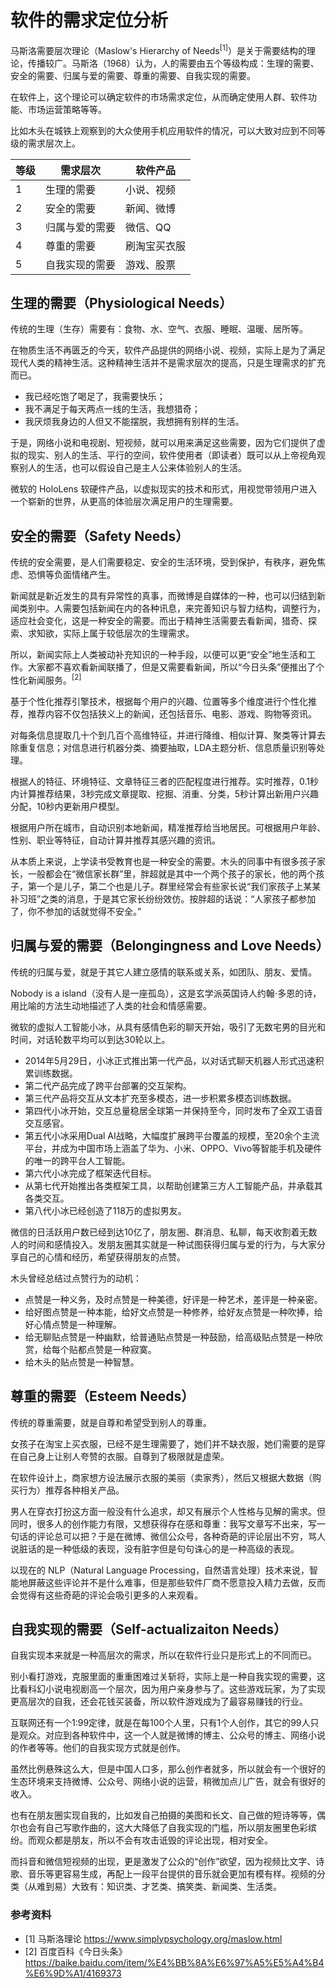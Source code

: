 # 软件的需求定位分析

马斯洛需要层次理论（Maslow's Hierarchy of Needs$^{[1]}$）是关于需要结构的理论，传播较广。马斯洛（1968）认为，人的需要由五个等级构成：生理的需要、安全的需要、归属与爱的需要、尊重的需要、自我实现的需要。

在软件上，这个理论可以确定软件的市场需求定位，从而确定使用人群、软件功能、市场运营策略等等。

比如木头在城铁上观察到的大众使用手机应用软件的情况，可以大致对应到不同等级的需求层次上。

|等级|需求层次|软件产品|
|--|--|--|
|1|生理的需要|小说、视频|
|2|安全的需要|新闻、微博|
|3|归属与爱的需要|微信、QQ|
|4|尊重的需要|刷淘宝买衣服|
|5|自我实现的需要|游戏、股票|


## 生理的需要（Physiological Needs）

传统的生理（生存）需要有：食物、水、空气、衣服、睡眠、温暖、居所等。

在物质生活不再匮乏的今天，软件产品提供的网络小说、视频，实际上是为了满足现代人类的精神生活。这种精神生活并不是需求层次的提高，只是生理需求的扩充而已。

- 我已经吃饱了喝足了，我需要快乐；
- 我不满足于每天两点一线的生活，我想猎奇；
- 我厌烦我身边的人但又不能摆脱，我想拥有别样的生活。

于是，网络小说和电视剧、短视频，就可以用来满足这些需要，因为它们提供了虚拟的现实、别人的生活、平行的空间，软件使用者（即读者）既可以从上帝视角观察别人的生活，也可以假设自己是主人公来体验别人的生活。

微软的 HoloLens 软硬件产品，以虚拟现实的技术和形式，用视觉带领用户进入一个崭新的世界，从更高的体验层次满足用户的生理需要。

## 安全的需要（Safety Needs）

传统的安全需要，是人们需要稳定、安全的生活环境，受到保护，有秩序，避免焦虑、恐惧等负面情绪产生。

新闻就是新近发生的具有异常性的真事，而微博是自媒体的一种，也可以归结到新闻类别中。人需要包括新闻在内的各种讯息，来完善知识与智力结构，调整行为，适应社会变化，这是一种安全的需要。而出于精神生活需要去看新闻，猎奇、探索、求知欲，实际上属于较低层次的生理需求。

所以，新闻实际上人类被动补充知识的一种手段，以便可以更“安全”地生活和工作。大家都不喜欢看新闻联播了，但是又需要看新闻，所以“今日头条”便推出了个性化新闻服务。$^{[2]}$

基于个性化推荐引擎技术，根据每个用户的兴趣、位置等多个维度进行个性化推荐，推荐内容不仅包括狭义上的新闻，还包括音乐、电影、游戏、购物等资讯。

对每条信息提取几十个到几百个高维特征，并进行降维、相似计算、聚类等计算去除重复信息；对信息进行机器分类、摘要抽取，LDA主题分析、信息质量识别等处理。

根据人的特征、环境特征、文章特征三者的匹配程度进行推荐。实时推荐，0.1秒内计算推荐结果，3秒完成文章提取、挖掘、消重、分类，5秒计算出新用户兴趣分配，10秒内更新用户模型。

根据用户所在城市，自动识别本地新闻，精准推荐给当地居民。可根据用户年龄、性别、职业等特征，自动计算并推荐其感兴趣的资讯。

从本质上来说，上学读书受教育也是一种安全的需要。木头的同事中有很多孩子家长，一般都会在“微信家长群”里，胖超就是其中一个两个孩子的家长，他的两个孩子，第一个是儿子，第二个也是儿子。群里经常会有些家长说“我们家孩子上某某补习班”之类的消息，于是其它家长纷纷效仿。按胖超的话说：“人家孩子都参加了，你不参加的话就觉得不安全。”

## 归属与爱的需要（Belongingness and Love Needs）

传统的归属与爱，就是于其它人建立感情的联系或关系，如团队、朋友、爱情。

Nobody is a island（没有人是一座孤岛），这是玄学派英国诗人约翰$\cdot$多恩的诗，用比喻的方法生动地描述了人类的社会和情感需要。

微软的虚拟人工智能小冰，从具有感情色彩的聊天开始，吸引了无数宅男的目光和时间，对话轮数平均可以到达30轮以上。
- 2014年5月29日，小冰正式推出第一代产品，以对话式聊天机器人形式迅速积累训练数据。
- 第二代产品完成了跨平台部署的交互架构。
- 第三代产品将交互从文本扩充至多模态，进一步积累多模态训练数据。
- 第四代小冰开始，交互总量稳居全球第一并保持至今，同时发布了全双工语音交互感官。
- 第五代小冰采用Dual AI战略，大幅度扩展跨平台覆盖的规模，至20余个主流平台，并成为中国市场上涵盖了华为、小米、OPPO、Vivo等智能手机及硬件的唯一的跨平台人工智能。
- 第六代小冰完成了框架迭代目标。
- 从第七代开始推出各类框架工具，以帮助创建第三方人工智能产品，并承载其各类交互。
- 第八代小冰已经创造了118万的虚拟男友。

微信的日活跃用户数已经到达10亿了，朋友圈、群消息、私聊，每天收割着无数人的时间和感情投入。发朋友圈其实就是一种试图获得归属与爱的行为，与大家分享自己的心情和经历，希望获得朋友的点赞。

木头曾经总结过点赞行为的动机：

- 点赞是一种义务，及时点赞是一种美德，好评是一种艺术，差评是一种亲密。
- 给好图点赞是一种本能，给好文点赞是一种修养，给好友点赞是一种吹捧，给好心情点赞是一种理解。
- 给无聊贴点赞是一种幽默，给普通贴点赞是一种鼓励，给高级贴点赞是一种欣赏，给每个贴都点赞是一种寂寞。
- 给木头的贴点赞是一种智慧。

## 尊重的需要（Esteem Needs）

传统的尊重需要，就是自尊和希望受到别人的尊重。

女孩子在淘宝上买衣服，已经不是生理需要了，她们并不缺衣服，她们需要的是穿在自己身上让别人夸赞的衣服。自尊到了极限就是虚荣。

在软件设计上，商家想方设法展示衣服的美丽（卖家秀），然后又根据大数据（购买行为）推荐各种相关产品。

男人在穿衣打扮这方面一般没有什么追求，却又有展示个人性格与见解的需求。但同时，很多人的创作能力有限，又想获得存在感和尊重：我写文章写不出来，写一句话的评论总可以把？于是在微博、微信公众号，各种奇葩的评论层出不穷，骂人说脏话的是一种低级的表现，没有脏字但是句句诛心的是一种高级的表现。

以现在的 NLP（Natural Language Processing，自然语言处理）技术来说，智能地屏蔽这些评论并不是什么难事，但是那些软件厂商不愿意投入精力去做，反而会觉得有这些奇葩的评论会吸引更多的人来观看。

## 自我实现的需要（Self-actualizaiton Needs）

自我实现本来就是一种高层次的需求，所以在软件行业只是形式上的不同而已。

别小看打游戏，克服里面的重重困难过关斩将，实际上是一种自我实现的需要，这比看科幻小说电视剧高一个层次，因为用户亲身参与了。这些游戏玩家，为了实现更高层次的自我，还会花钱买装备，所以软件游戏成为了最容易赚钱的行业。

互联网还有一个1:99定律，就是在每100个人里，只有1个人创作，其它的99人只是观众。对应到各种软件中，这一个人就是微博的博主、公众号的博主、网络小说的作者等等。他们的自我实现方式就是创作。

虽然比例悬殊这么大，但是中国人口多，那么创作者就多，所以就会有一个很好的生态环境来支持微博、公众号、网络小说的运营，稍微加点儿广告，就会有很好的收入。

也有在朋友圈实现自我的，比如发自己拍摄的美图和长文、自己做的短诗等等，偶尔也会有自己写歌作曲的，这大大降低了自我实现的门槛，所以朋友圈里色彩缤纷。而观众都是朋友，所以不会有攻击诋毁的评论出现，相对安全。

而抖音和微信短视频的出现，更是激发了公众的“创作”欲望，因为视频比文字、诗歌、音乐等更容易生成，再配上一段平台提供的音乐就会更加有模有样。视频的分类（从难到易）大致有：知识类、才艺类、搞笑类、新闻类、生活类。

### 参考资料

- [1] 马斯洛理论 https://www.simplypsychology.org/maslow.html
- [2] 百度百科《今日头条》https://baike.baidu.com/item/%E4%BB%8A%E6%97%A5%E5%A4%B4%E6%9D%A1/4169373
